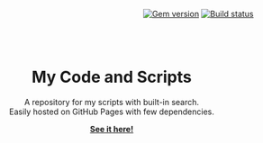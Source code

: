 <p align="right">
    <a href="https://badge.fury.io/rb/just-the-docs"><img src="https://badge.fury.io/rb/just-the-docs.svg" alt="Gem version"></a> <a href="https://github.com/pmarsceill/just-the-docs/actions?query=workflow%3A%22Master+branch+CI%22"><img src="https://github.com/pmarsceill/just-the-docs/workflows/Master%20branch%20CI/badge.svg" alt="Build status"></a>
</p>
<br><br>
<p align="center">
    <h1 align="center">My Code and Scripts</h1>
    <p align="center">A repository for my scripts with built-in search.<br>Easily hosted on GitHub Pages with few dependencies.</p>
    <p align="center"><strong><a href="https://elizabeth-ashley.github.io/code/">See it here!</a></strong></p>
    <br><br><br>
</p>

<!-- ![jtd](https://user-images.githubusercontent.com/896475/47384541-89053c80-d6d5-11e8-98dc-dba16e192de9.gif) -->
